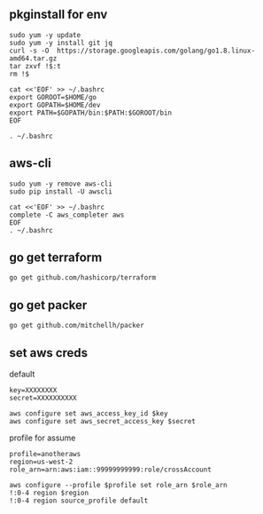 pkginstall for env
----------

```
sudo yum -y update 
sudo yum -y install git jq
curl -s -O  https://storage.googleapis.com/golang/go1.8.linux-amd64.tar.gz
tar zxvf !$:t
rm !$
```
```
cat <<'EOF' >> ~/.bashrc
export GOROOT=$HOME/go
export GOPATH=$HOME/dev
export PATH=$GOPATH/bin:$PATH:$GOROOT/bin
EOF

. ~/.bashrc
```


aws-cli
----------
```
sudo yum -y remove aws-cli
sudo pip install -U awscli
```

```
cat <<'EOF' >> ~/.bashrc
complete -C aws_completer aws
EOF
. ~/.bashrc
```

go get terraform
------------
```
go get github.com/hashicorp/terraform
```

go get packer
------------
```
go get github.com/mitchellh/packer
```


set aws creds
------------

default 
```
key=XXXXXXXX
secret=XXXXXXXXXX

aws configure set aws_access_key_id $key
aws configure set aws_secret_access_key $secret
```

profile for assume
```
profile=anotheraws
region=us-west-2
role_arn=arn:aws:iam::99999999999:role/crossAccount

aws configure --profile $profile set role_arn $role_arn
!:0-4 region $region
!:0-4 region source_profile default
```

